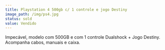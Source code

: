 ```yaml
---
title: Playstation 4 500gb c/ 1 controle e jogo Destiny
image_path: /img/ps4.jpg
status: sold
value: Vendido
---
```

Impecável, modelo com 500GB e com 1 controle Dualshock + Jogo Destiny. Acompanha cabos, manuais e caixa.
